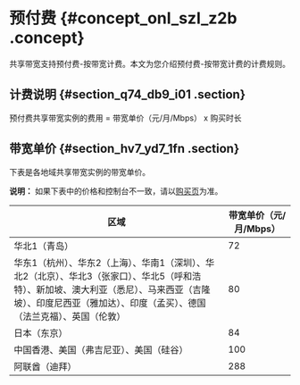 # 预付费 {#concept_onl_szl_z2b .concept}

共享带宽支持预付费-按带宽计费。本文为您介绍预付费-按带宽计费的计费规则。

## 计费说明 {#section_q74_db9_i01 .section}

预付费共享带宽实例的费用 = 带宽单价（元/月/Mbps） x 购买时长

## 带宽单价 {#section_hv7_yd7_1fn .section}

下表是各地域共享带宽实例的带宽单价。

**说明：** 如果下表中的价格和控制台不一致，请以[购买页](https://common-buy.aliyun.com/?spm=5176.11182184.0.0.afce4882o1k6Jz&commodityCode=cbwp#/buy)为准。

|区域|带宽单价（元/月/Mbps）|
|--|--------------|
|华北1（青岛）|72|
|华东1（杭州）、华东2（上海）、华南1（深圳）、华北2（北京）、华北3（张家口）、华北5（呼和浩特）、新加坡、澳大利亚（悉尼）、马来西亚（吉隆坡）、印度尼西亚（雅加达）、印度（孟买）、德国（法兰克福）、英国（伦敦）|80|
|日本（东京）|84|
|中国香港、美国（弗吉尼亚）、美国（硅谷）|100|
|阿联酋（迪拜）|288|

